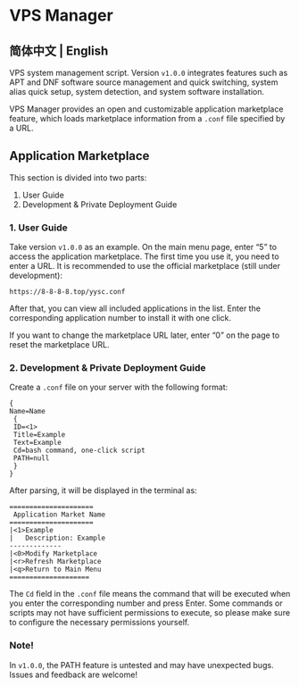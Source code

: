 # VPS Manager
## 简体中文 | English

VPS system management script. Version `v1.0.0` integrates features such as APT and DNF software source management and quick switching, system alias quick setup, system detection, and system software installation.

VPS Manager provides an open and customizable application marketplace feature, which loads marketplace information from a `.conf` file specified by a URL.

## Application Marketplace

This section is divided into two parts:
1. User Guide
2. Development & Private Deployment Guide

### 1. User Guide

Take version `v1.0.0` as an example. On the main menu page, enter “5” to access the application marketplace. The first time you use it, you need to enter a URL. It is recommended to use the official marketplace (still under development):

```
https://8-8-8-8.top/yysc.conf
```

After that, you can view all included applications in the list. Enter the corresponding application number to install it with one click.

If you want to change the marketplace URL later, enter “0” on the page to reset the marketplace URL.

### 2. Development & Private Deployment Guide

Create a `.conf` file on your server with the following format:

```
{
Name=Name
 {
 ID=<1>
 Title=Example
 Text=Example
 Cd=bash command, one-click script
 PATH=null
 }
}
```

After parsing, it will be displayed in the terminal as:

```
=====================
 Application Market Name
=====================
|<1>Example
|   Description: Example
-------------
|<0>Modify Marketplace
|<r>Refresh Marketplace
|<q>Return to Main Menu
====================
```

The `Cd` field in the `.conf` file means the command that will be executed when you enter the corresponding number and press Enter. Some commands or scripts may not have sufficient permissions to execute, so please make sure to configure the necessary permissions yourself.

### Note!

In `v1.0.0`, the PATH feature is untested and may have unexpected bugs. Issues and feedback are welcome!

